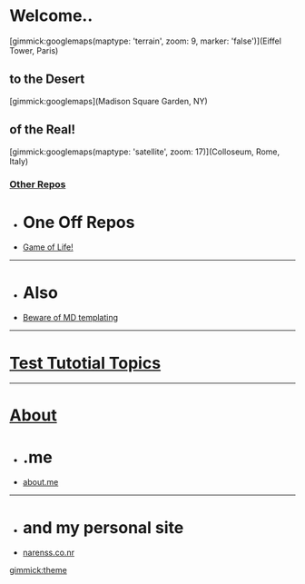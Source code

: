 # Welcome.. 
[gimmick:googlemaps(maptype: 'terrain', zoom: 9, marker: 'false')](Eiffel Tower, Paris)

## to the Desert 
[gimmick:googlemaps](Madison Square Garden, NY)


## of the Real!
[gimmick:googlemaps(maptype: 'satellite', zoom: 17)](Colloseum, Rome, Italy)

### [Other Repos]()

  * # One Off Repos
  * [Game of Life!](game_of_life)
  - - - -
  * # Also
  * [Beware of MD templating]()
  
- - - -
# [Test Tutotial Topics](qa/ttt.md)  

- - - -
# [About]()

  * # .me
  * [about.me](https://about.me/narenss)
  - - - -
  * # and my personal site
  * [narenss.co.nr](https://narenss.co.nr)
  
[gimmick:theme](darkly)